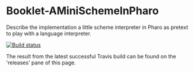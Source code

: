 # Booklet-AMiniSchemeInPharo
Describe the implementation  a little scheme interpreter in Pharo as pretext to play with a language interpreter.

[![Build status][badge]][travis]

[travis]: https://travis-ci.org/SquareBracketAssociates/Booklet-AMiniSchemeInPharo
[badge]: https://travis-ci.org/SquareBracketAssociates/Booklet-AMiniSchemeInPharo.svg?branch=master

The result from the latest successful Travis build can be found on the 'releases' pane of this page. 